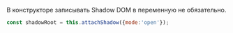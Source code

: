 В конструкторе записывать Shadow DOM в переменную не обязательно.
```javascript
const shadowRoot = this.attachShadow({mode:'open'});